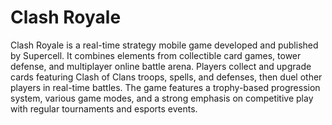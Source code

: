 # Clash Royale

Clash Royale is a real-time strategy mobile game developed and published by Supercell. It combines elements from collectible card games, tower defense, and multiplayer online battle arena. Players collect and upgrade cards featuring Clash of Clans troops, spells, and defenses, then duel other players in real-time battles. The game features a trophy-based progression system, various game modes, and a strong emphasis on competitive play with regular tournaments and esports events.